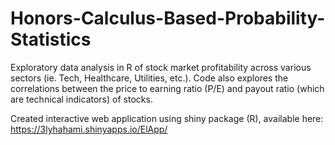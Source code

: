 # Honors-Calculus-Based-Probability-Statistics
Exploratory data analysis in R of stock market profitability across various sectors (ie. Tech, Healthcare, Utilities, etc.). Code also explores the correlations between the price to earning ratio (P/E) 
and payout ratio (which are technical indicators) of stocks. 

Created interactive web application using shiny package (R), available here: https://3lyhahami.shinyapps.io/ElApp/
